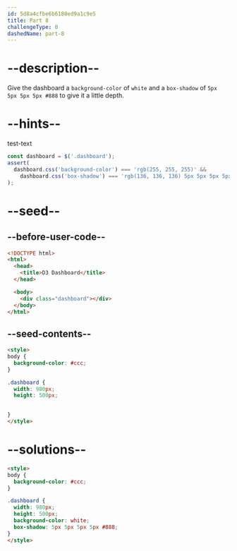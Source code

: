 ```yaml
---
id: 5d8a4cfbe6b6180ed9a1c9e5
title: Part 8
challengeType: 0
dashedName: part-8
---
```


# --description--

Give the dashboard a `background-color` of `white` and a `box-shadow` of `5px 5px 5px 5px #888` to give it a little depth.

# --hints--

test-text

```js
const dashboard = $('.dashboard');
assert(
  dashboard.css('background-color') === 'rgb(255, 255, 255)' &&
    dashboard.css('box-shadow') === 'rgb(136, 136, 136) 5px 5px 5px 5px'
);
```

# --seed--

## --before-user-code--

```html
<!DOCTYPE html>
<html>
  <head>
    <title>D3 Dashboard</title>
  </head>

  <body>
    <div class="dashboard"></div>
  </body>
</html>
```

## --seed-contents--

```html
<style>
body {
  background-color: #ccc;
}

.dashboard {
  width: 980px;
  height: 500px;

  
}
</style>
```

# --solutions--

```html
<style>
body {
  background-color: #ccc;
}

.dashboard {
  width: 980px;
  height: 500px;
  background-color: white;
  box-shadow: 5px 5px 5px 5px #888;
}
</style>
```
